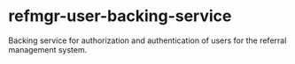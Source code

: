 # refmgr-user-backing-service
Backing service for authorization and authentication of users for the referral management system. 
